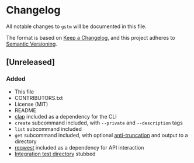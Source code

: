 # Changelog
All notable changes to `gstm` will be documented in this file.

The format is based on [Keep a Changelog](https://keepachangelog.com/en/1.0.0/),
and this project adheres to [Semantic Versioning](https://semver.org/spec/v2.0.0.html).

## [Unreleased]

### Added
 - This file
 - CONTRIBUTORS.txt
 - License (MIT)
 - README
 - [clap](https://github.com/clap-rs/clap) included as a dependency for the CLI
 - `create` subcommand included, with `--private` and `--description` tags
 - `list` subcommand included
 - `get` subcommand included, with optional [anti-truncation](https://developer.github.com/v3/gists/#truncation) and output to a directory
 - [reqwest](https://crates.io/crates/reqwest) included as a dependency for API interaction
 - [Integration test directory](https://github.com/four0000four/gstm/commit/949c9f47e9132a598d799c0086b04cdc0d0c489a) stubbed
